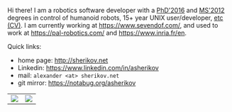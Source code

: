 Hi there! I am a robotics software developer with a
[PhD'2016](https://github.com/asherikov/phd-thesis)
and [MS'2012](https://github.com/asherikov/ms-thesis)
degrees in control of humanoid robots, 15+ year UNIX
user/developer,
[etc (CV)](https://github.com/asherikov/cv/blob/master/cv.pdf).
I am currently working at https://www.sevendof.com/, and used
to work at https://pal-robotics.com/ and https://www.inria.fr/en.

Quick links:
- home page: http://sherikov.net
- Linkedin: https://www.linkedin.com/in/asherikov
- mail: `alexander <at> sherikov.net`
- git mirror: https://notabug.org/asherikov

<table>
  <tr>
    <td align="center">
      <a href="https://github.com/asherikov">
        <img align="center" src="https://github-readme-stats.vercel.app/api?username=asherikov&show_icons=true&count_private=true" />
      </a>
    </td>
    <td align="center">
      <a href="https://github.com/asherikov">
        <img align="center" src="https://github-readme-stats.vercel.app/api/top-langs/?username=asherikov&layout=compact" />
      </a>
    </td>
  </tr>
</table>
